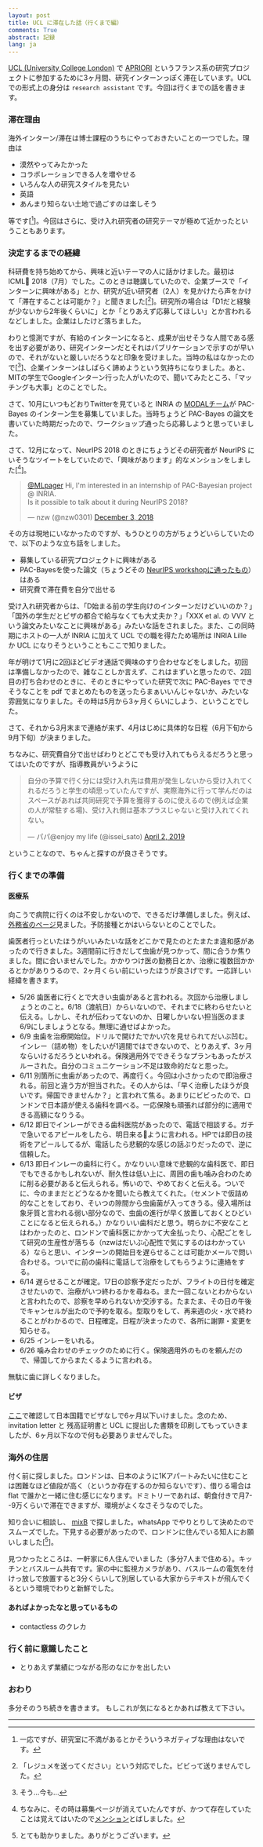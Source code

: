 ```yaml
---
layout: post
title: UCL に滞在した話（行くまで編）
comments: True
abstract: 記録
lang: ja
---
```


[UCL (University College London)](https://www.ucl.ac.uk/) で [APRIORI](https://project.inria.fr/apriori/) というフランス系の研究プロジェクトに参加するために3ヶ月間、研究インターンっぽく滞在しています。UCLでの形式上の身分は `research assistant` です。今回は行くまでの話を書きます。

### 滞在理由

海外インターン/滞在は博士課程のうちにやっておきたいことの一つでした。理由は

- 漠然やってみたかった
- コラボレーションできる人を増やせる
- いろんな人の研究スタイルを見たい
- 英語
- あんまり知らない土地で過ごすのは楽しそう

等です[[^1]]。今回はさらに、受け入れ研究者の研究テーマが極めて近かったということもあります。

### 決定するまでの経緯

科研費を持ち始めてから、興味と近いテーマの人に話かけました。最初は ICML 2018（7月）でした。このときは聴講していたので、企業ブースで「インターンに興味がある」とか、研究が近い研究者（2人）を見かけたら声をかけて「滞在することは可能か？」と聞きました[[^2]]。研究所の場合は「D1だと経験が少ないから2年後くらいに」とか「とりあえず応募してほしい」とか言われるなどしました。企業はしたけど落ちました。

わりと憶測ですが、有給のインターンになると、成果が出せそうな人間である感を出す必要があり、研究インターンだとそれはパブリケーションで示すのが早いので、それがないと厳しいだろうなと印象を受けました。当時の私はなかったので[[^3]]、企業インターンはしばらく諦めようという気持ちになりました。あと、MITの学生でGoogleインターン行った人がいたので、聞いてみたところ、「マッチングも大事」とのことでした。

さて、10月にいつもどおりTwitterを見ていると INRIA の [MODALチーム](https://modal.lille.inria.fr/wikimodal/doku.php)が PAC-Bayes のインターン生を募集していました。当時ちょうど PAC-Bayes の論文を書いていた時期だったので、ワークショップ通ったら応募しようと思っていました。

さて、12月になって、NeurIPS 2018 のときにちょうどその研究者が NeurIPS にいそうなツイートをしていたので、「興味があります」的なメンションをしました[[^4]]。

<blockquote class="twitter-tweet" data-lang="en"><p lang="en" dir="ltr"><a href="https://twitter.com/MLpager?ref_src=twsrc%5Etfw">@MLpager</a> Hi, I&#39;m interested in an internship of PAC-Bayesian project @ INRIA.<br>Is it possible to talk about it during NeurIPS 2018?</p>&mdash; nzw (@nzw0301) <a href="https://twitter.com/nzw0301/status/1069683025292734466?ref_src=twsrc%5Etfw">December 3, 2018</a></blockquote>
<script async src="https://platform.twitter.com/widgets.js" charset="utf-8"></script>

その方は現地にいなかったのですが、もうひとりの方がちょうどいらしていたので、以下のような立ち話をしました。

- 募集している研究プロジェクトに興味がある
- PAC-Bayesを使った論文（ちょうどその [NeurIPS workshopに通ったもの](http://bayesiandeeplearning.org/2018/papers/156.pdf)）はある
- 研究費で滞在費を自分で出せる

受け入れ研究者からは、「D始まる前の学生向けのインターンだけどいいのか？」「国外の学生だとビザの都合で給与なくても大丈夫か？」「XXX et al. の VVV という論文みたいなことに興味がある」みたいな話をされました。また、この同時期にホストの一人が INRIA に加えて UCL での職を得たため場所は INRIA Lille か UCL になりそうということもここで知りました。

年が明けて1月に2回ほどビデオ通話で興味のすり合わせなどをしました。初回は準備しなかったので、雑なことしか言えず、これはまずいと思ったので、2回目の打ち合わせのときに、そのときにやっていた研究で次に PAC-Bayes でできそうなことを pdf でまとめたものを送ったらまぁいいんじゃないか、みたいな雰囲気になりました。その時は5月から3ヶ月くらいにしよう、ということでした。

さて、それから3月末まで連絡が来ず、4月はじめに具体的な日程（6月下旬から9月下旬）が決まりました。

ちなみに、研究費自分で出せばわりとどこでも受け入れてもらえるだろうと思ってはいたのですが、指導教員がいうように

<blockquote class="twitter-tweet" data-lang="en"><p lang="ja" dir="ltr">自分の予算で行く分には受け入れ先は費用が発生しないから受け入れてくれるだろうと学生の頃思っていたんですが、実際海外に行って学んだのはスペースがあれば共同研究で予算を獲得するのに使えるので(例えば企業の人が常駐する場)、受け入れ側は基本プラスじゃないと受け入れてくれない。</p>&mdash; パパ@enjoy my life (@issei_sato) <a href="https://twitter.com/issei_sato/status/1113111347355504642?ref_src=twsrc%5Etfw">April 2, 2019</a></blockquote>
<script async src="https://platform.twitter.com/widgets.js" charset="utf-8"></script>

ということなので、ちゃんと探すのが良さそうです。

### 行くまでの準備

#### 医療系

向こうで病院に行くのは不安しかないので、できるだけ準備しました。例えば、[外務省のページ](https://www.mofa.go.jp/mofaj/toko/medi/europe/uk.html)見ました。予防接種とかはいらないとのことでした。

歯医者行っといたほうがいいみたいな話をどこかで見たのとたまたま違和感があったので行きました。3週間前に行きだして虫歯が見つかって、間に合うか焦りました。間に合いませんでした。かかりつけ医の勤務日とか、治療に複数回かかるとかがありうるので、2ヶ月くらい前にいったほうが良さげです。一応詳しい経緯を書きます。

- 5/26 歯医者に行くとで大きい虫歯があると言われる。次回から治療しましょうとのこと。6/18（渡航日）からいないので、それまでに終わらせたいと伝える。しかし、それが伝わってないのか、日曜しかいない担当医のまま6/9にしましょうとなる。無理に通せばよかった。
- 6/9 虫歯を治療開始位。ドリルで開けたでかい穴を見せられてだいぶ凹む。インレー（詰め物）をしたいが1週間ではできないので、とりあえず、3ヶ月ならいけるだろうといわれる。保険適用外でできそうなプランもあったがスルーされた。自分のコミュニケーション不足は致命的だなと思った。
- 6/11 別箇所に虫歯があったので、再度行く。今回は小さかったので即治療される。前回と違う方が担当された。その人からは、「早く治療したほうが良いです。帰国できませんか？」と言われて焦る。あまりにビビったので、ロンドンで日本語が使える歯科を調べる。一応保険も頑張れば部分的に適用できる高額になりうる。
- 6/12 即日でインレーができる歯科医院があったので、電話で相談する。ガチで急いでるアピールをしたら、明日来るように言われる。HPでは即日の技術をアピールしてるが、電話したら悲観的な感じの話ぶりだったので、逆に信頼した。
- 6/13 即日インレーの歯科に行く。かなりいい意味で悲観的な歯科医で、即日でもできるかもしれないが、耐久性は低い上に、周囲の歯も噛み合わのために削る必要があると伝えられる。怖いので、やめておくと伝える。ついでに、今のままだとどうなるかを聞いたら教えてくれた。（セメントで仮詰め的なことをしており、そいつの隙間から虫歯菌が入ってきうる。侵入場所は象牙質と言われる弱い部分なので、虫歯の進行が早く放置しておくとひどいことになると伝えられる。）かなりいい歯科だと思う。明らかに不安なことはわかったのと、ロンドンで歯科医にかかって大金払ったり、心配ごとをして研究の生産性が落ちる（nzwはだいぶ心配性で気にするのはわかっている）ならと思い、インターンの開始日を遅らせることは可能かメールで問い合わせる。ついでに前の歯科に電話して治療をしてもらうように連絡をする。
- 6/14 遅らせることが確定。17日の診察予定だったが、フライトの日付を確定させたいので、治療がいつ終わるかを尋ねる。また一回こないとわからないと言われたので、診察を早められないか交渉する。たまたま、その日の午後でキャンセルが出たので予約を取る。型取りをして、再来週の火・水で終わることがわかるので、日程確定。日程が決まったので、各所に謝罪・変更を知らせる。
- 6/25 インレーをいれる。
- 6/26 噛み合わせのチェックのために行く。保険適用外のものを頼んだので、帰国してからまたくるように言われる。

無駄に歯に詳しくなりました。

#### ビザ

[ここ](https://www.gov.uk/check-uk-visa)で確認して日本国籍でビザなしで6ヶ月以下いけました。念のため、invitation letter と 残高証明書と UCL に提出した書類を印刷してもっていきましたが、6ヶ月以下なので何も必要ありませんでした。

### 海外の住居

付く前に探しました。ロンドンは、日本のように1Kアパートみたいに住むことは困難なほど値段が高く（というか存在するのか知らないです）、借りる場合は flat で誰かと一緒に住む感じになります。ドミトリーであれば、朝食付きで月7--9万くらいで滞在できますが、環境がよくなさそうなのでした。

知り合いに相談し、 [mixB](https://uk.mixb.net/accommodation/articles) で探しました。whatsApp でやりとりして決めたのでスムーズでした。下見する必要があったので、ロンドンに住んでいる知人にお願いしました[[^6]]。

見つかったところは、一軒家に6人住んでいました（多分7人まで住める）。キッチンとバスルーム共有です。家の中に監視カメラがあり、バスルームの電気を付けっ放しで放置すると3分くらいして別居している大家からテキストが飛んでくるという環境でわりと新鮮でした。

#### あればよかったなと思っているもの

- contactless のクレカ

### 行く前に意識したこと

- とりあえず業績につながる形のなにかを出したい

### おわり

多分そのうち続きを書きます。
もしこれが気になるとかあれば教えて下さい。

---

[^1]: 一応ですが、研究室に不満があるとかそういうネガティブな理由はないです。
[^2]: 「レジュメを送ってください」という対応でした。ビビって送りませんでした。
[^3]: そう…今も…
[^4]: ちなみに、その時は募集ページが消えていたんですが、かつて存在していたことは覚えてはいたので[メンション](https://twitter.com/nzw0301/status/1069683025292734466)とばしました。
[^5]: 5月はじまりでほぼ1ヶ月で連絡ないということは話が消えたんだろうかと思い、諦めていました。
[^6]: とても助かりました。ありがとうございます。
